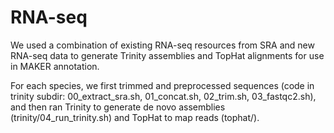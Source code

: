 RNA-seq
===============

We used a combination of existing RNA-seq resources from SRA and new RNA-seq data to generate
Trinity assemblies and TopHat alignments for use in MAKER annotation.

For each species, we first trimmed and preprocessed sequences (code in trinity subdir: 00_extract_sra.sh,
01_concat.sh, 02_trim.sh, 03_fastqc2.sh), and then ran Trinity to generate de novo assemblies (trinity/04_run_trinity.sh) and
TopHat to map reads (tophat/).
